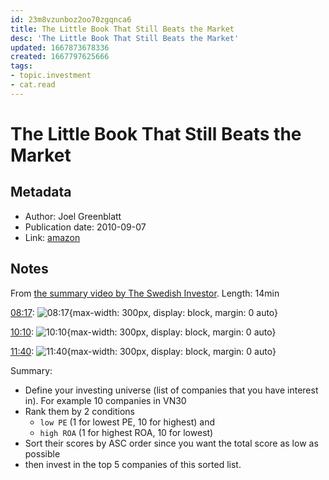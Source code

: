 ```yaml
---
id: 23m8vzunboz2oo70zgqnca6
title: The Little Book That Still Beats the Market
desc: 'The Little Book That Still Beats the Market'
updated: 1667873678336
created: 1667797625666
tags:
- topic.investment
- cat.read
---
```

# The Little Book That Still Beats the Market

## Metadata

- Author: Joel Greenblatt
- Publication date: 2010-09-07
- Link: [amazon](https://www.amazon.com/Little-Still-Market-Books-Profits/dp/0470624159/)

## Notes

From [the summary video by The Swedish Investor](https://www.youtube.com/watch?v=fzig7KJFuNU). Length: 14min

[08:17](https://youtu.be/fzig7KJFuNU?t=497): ![08:17](https://ik.imagekit.io/casa/h7b-dendron/the_little_book_that_beat_time_497_oq9Q8U_ks.png?ik-sdk-version=javascript-1.4.3&updatedAt=1667798456569){max-width: 300px, display: block, margin: 0 auto}

[10:10](https://youtu.be/fzig7KJFuNU?t=610): ![10:10](https://ik.imagekit.io/casa/h7b-dendron/the_little_book_that_beat_time_610_vF6EQT-uI.png?ik-sdk-version=javascript-1.4.3&updatedAt=1667798456756){max-width: 300px, display: block, margin: 0 auto}

[11:40](https://youtu.be/fzig7KJFuNU?t=700): ![11:40](https://ik.imagekit.io/casa/h7b-dendron/the_little_book_that_beat_time_700_ExxDeGDA_.png?ik-sdk-version=javascript-1.4.3&updatedAt=1667798456557){max-width: 300px, display: block, margin: 0 auto}

Summary:
- Define your investing universe (list of companies that you have interest in). For example 10 companies in VN30
- Rank them by 2 conditions 
    - `low PE` (1 for lowest PE, 10 for highest) and 
    - `high ROA` (1 for highest ROA, 10 for lowest)
- Sort their scores by ASC order since you want the total score as low as possible
- then invest in the top 5 companies of this sorted list.